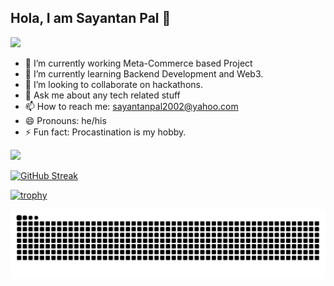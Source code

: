 ## Hola, I am Sayantan Pal 👋

![](https://komarev.com/ghpvc/?username=sayantan135)

- 🔭 I’m currently working Meta-Commerce based Project
- 🌱 I’m currently learning Backend Development and Web3.
- 👯 I’m looking to collaborate on hackathons.
- 💬 Ask me about any tech related stuff
- 📫 How to reach me: sayantanpal2002@yahoo.com 
- 😄 Pronouns: he/his
- ⚡ Fun fact: Procastination is my hobby. 

<image src = "https://github-readme-stats.vercel.app/api?username=sayantan135&&show_icons=true&title_color=ffffff&icon_color=bb2acf&text_color=daf7dc&bg_color=151515">
  
[![GitHub Streak](https://github-readme-streak-stats.herokuapp.com/?user=sayantan135&theme=dark)](https://git.io/streak-stats)
  
[![trophy](https://github-profile-trophy.vercel.app/?username=sayantan135&theme=ads-juicy-fresh)](https://github.com/ryo-ma/github-profile-trophy)
  
![snake svg](https://github.com/sayantan135/sayantan135/blob/output/github-contribution-grid-snake.svg)


  
